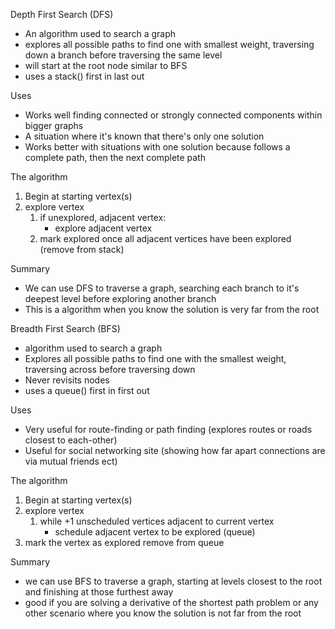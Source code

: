Depth First Search (DFS)

- An algorithm used to search a graph
- explores all possible paths to find one with smallest weight, traversing down a branch before traversing the same level
- will start at the root node similar to BFS
- uses a stack() first in last out

Uses

- Works well finding connected or strongly connected components within bigger graphs
- A situation where it's known that there's only one solution
- Works better with situations with one solution because follows a complete path, then the next complete path

The algorithm

1. Begin at starting vertex(s)
2. explore vertex
    1. if unexplored, adjacent vertex:
        - explore adjacent vertex
    2. mark explored once all adjacent vertices have been explored (remove from stack)

Summary

- We can use DFS to traverse a graph, searching each branch to it's deepest level before exploring another branch
- This is a algorithm when you know the solution is very far from the root


Breadth First Search (BFS)

- algorithm used to search a graph
- Explores all possible paths to find one with the smallest weight, traversing across before traversing down
- Never revisits nodes
- uses a queue() first in first out

Uses
- Very useful for route-finding or path finding (explores routes or roads closest to each-other)
- Useful for social networking site (showing how far apart connections are via mutual friends ect)

The algorithm

1. Begin at starting vertex(s)
2. explore vertex
    1. while +1 unscheduled vertices adjacent to current vertex 
        - schedule adjacent vertex to be explored (queue)
3. mark the vertex as explored remove from queue

Summary

- we can use BFS to traverse a graph, starting at levels closest to the root and finishing at those furthest away
- good if you are solving a derivative of the shortest path problem or any other scenario where you know the solution is not far from the root 